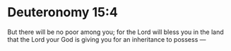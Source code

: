 # Deuteronomy 15:4

But there will be no poor among you; for the Lord will bless you in the land that the Lord your God is giving you for an inheritance to possess —
